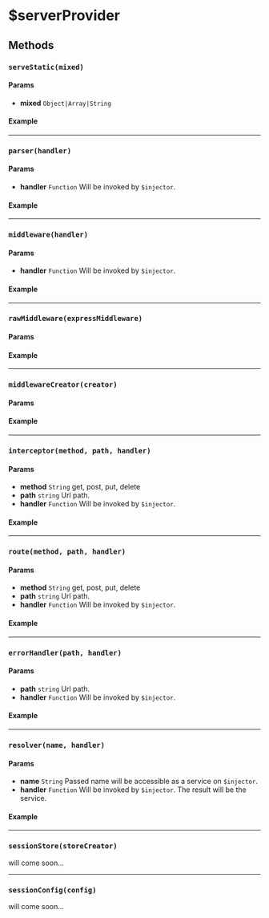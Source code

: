 # $serverProvider



## Methods

### `serveStatic(mixed)`

#### Params

- **mixed** `Object|Array|String`

#### Example

------------------------------------------------------------

### `parser(handler)`


#### Params

- **handler** `Function` Will be invoked by `$injector`.

#### Example

------------------------------------------------------------

### `middleware(handler)`

#### Params

- **handler** `Function` Will be invoked by `$injector`.

#### Example

------------------------------------------------------------

### `rawMiddleware(expressMiddleware)`

#### Params

#### Example

------------------------------------------------------------

### `middlewareCreator(creator)`

#### Params

#### Example

------------------------------------------------------------

### `interceptor(method, path, handler)`

#### Params

- **method** `String` get, post, put, delete
- **path** `string` Url path.
- **handler** `Function` Will be invoked by `$injector`.

#### Example

------------------------------------------------------------

### `route(method, path, handler)`

#### Params
- **method** `String` get, post, put, delete
- **path** `string` Url path.
- **handler** `Function` Will be invoked by `$injector`.

#### Example

------------------------------------------------------------


### `errorHandler(path, handler)`

#### Params

- **path** `string` Url path.
- **handler** `Function` Will be invoked by `$injector`.


#### Example

------------------------------------------------------------

### `resolver(name, handler)`

#### Params

- **name** `String` Passed name will be accessible as a service on `$injector`.
- **handler** `Function` Will be invoked by `$injector`. The result will be the service.


#### Example

------------------------------------------------------------

### `sessionStore(storeCreator)`

will come soon...

------------------------------------------------------------

### `sessionConfig(config)`

will come soon...
